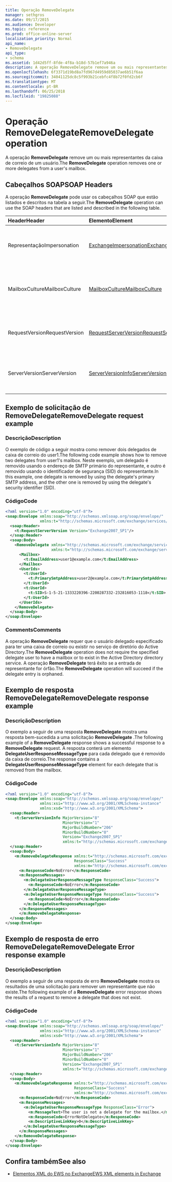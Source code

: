 ```yaml
---
title: Operação RemoveDelegate
manager: sethgros
ms.date: 09/17/2015
ms.audience: Developer
ms.topic: reference
ms.prod: office-online-server
localization_priority: Normal
api_name:
- RemoveDelegate
api_type:
- schema
ms.assetid: 1d42d5ff-8fde-4f8a-b18d-57b1ef7a946a
description: A operação RemoveDelegate remove um ou mais representantes da caixa de correio de um usuário.
ms.openlocfilehash: 6f3371d19bd8a7fd967d4959d85037ae6b51f6aa
ms.sourcegitcommit: 34041125dc8c5f993b21cebfc4f8b72f0fd2cb6f
ms.translationtype: MT
ms.contentlocale: pt-BR
ms.lasthandoff: 06/25/2018
ms.locfileid: "19825088"
---
```

# <a name="removedelegate-operation"></a><span data-ttu-id="91342-103">Operação RemoveDelegate</span><span class="sxs-lookup"><span data-stu-id="91342-103">RemoveDelegate operation</span></span>

<span data-ttu-id="91342-104">A operação **RemoveDelegate** remove um ou mais representantes da caixa de correio de um usuário.</span><span class="sxs-lookup"><span data-stu-id="91342-104">The **RemoveDelegate** operation removes one or more delegates from a user's mailbox.</span></span> 
  
## <a name="soap-headers"></a><span data-ttu-id="91342-105">Cabeçalhos SOAP</span><span class="sxs-lookup"><span data-stu-id="91342-105">SOAP Headers</span></span>

<span data-ttu-id="91342-106">A operação **RemoveDelegate** pode usar os cabeçalhos SOAP que estão listados e descritos na tabela a seguir.</span><span class="sxs-lookup"><span data-stu-id="91342-106">The **RemoveDelegate** operation can use the SOAP headers that are listed and described in the following table.</span></span> 
  
|<span data-ttu-id="91342-107">**Header**</span><span class="sxs-lookup"><span data-stu-id="91342-107">**Header**</span></span>|<span data-ttu-id="91342-108">**Elemento**</span><span class="sxs-lookup"><span data-stu-id="91342-108">**Element**</span></span>|<span data-ttu-id="91342-109">**Descrição**</span><span class="sxs-lookup"><span data-stu-id="91342-109">**Description**</span></span>|
|:-----|:-----|:-----|
|<span data-ttu-id="91342-110">Representação</span><span class="sxs-lookup"><span data-stu-id="91342-110">Impersonation</span></span>  <br/> |[<span data-ttu-id="91342-111">ExchangeImpersonation</span><span class="sxs-lookup"><span data-stu-id="91342-111">ExchangeImpersonation</span></span>](exchangeimpersonation.md) <br/> |<span data-ttu-id="91342-112">Identifica o usuário que o aplicativo cliente está representando.</span><span class="sxs-lookup"><span data-stu-id="91342-112">Identifies the user whom the client application is impersonating.</span></span>  <br/> |
|<span data-ttu-id="91342-113">MailboxCulture</span><span class="sxs-lookup"><span data-stu-id="91342-113">MailboxCulture</span></span>  <br/> |[<span data-ttu-id="91342-114">MailboxCulture</span><span class="sxs-lookup"><span data-stu-id="91342-114">MailboxCulture</span></span>](mailboxculture.md) <br/> |<span data-ttu-id="91342-115">Identifica a cultura RFC3066 a ser usado para acessar a caixa de correio.</span><span class="sxs-lookup"><span data-stu-id="91342-115">Identifies the RFC3066 culture to be used to access the mailbox.</span></span>  <br/> |
|<span data-ttu-id="91342-116">RequestVersion</span><span class="sxs-lookup"><span data-stu-id="91342-116">RequestVersion</span></span>  <br/> |[<span data-ttu-id="91342-117">RequestServerVersion</span><span class="sxs-lookup"><span data-stu-id="91342-117">RequestServerVersion</span></span>](requestserverversion.md) <br/> |<span data-ttu-id="91342-118">Identifica a versão do esquema para a solicitação de operação.</span><span class="sxs-lookup"><span data-stu-id="91342-118">Identifies the schema version for the operation request.</span></span>  <br/> |
|<span data-ttu-id="91342-119">ServerVersion</span><span class="sxs-lookup"><span data-stu-id="91342-119">ServerVersion</span></span>  <br/> |[<span data-ttu-id="91342-120">ServerVersionInfo</span><span class="sxs-lookup"><span data-stu-id="91342-120">ServerVersionInfo</span></span>](serverversioninfo.md) <br/> |<span data-ttu-id="91342-121">Identifica a versão do servidor que respondeu à solicitação.</span><span class="sxs-lookup"><span data-stu-id="91342-121">Identifies the version of the server that responded to the request.</span></span>  <br/> |
   
## <a name="removedelegate-request-example"></a><span data-ttu-id="91342-122">Exemplo de solicitação de RemoveDelegate</span><span class="sxs-lookup"><span data-stu-id="91342-122">RemoveDelegate request example</span></span>

### <a name="description"></a><span data-ttu-id="91342-123">Descrição</span><span class="sxs-lookup"><span data-stu-id="91342-123">Description</span></span>

<span data-ttu-id="91342-124">O exemplo de código a seguir mostra como remover dois delegados de caixa de correio do user1.</span><span class="sxs-lookup"><span data-stu-id="91342-124">The following code example shows how to remove two delegates from user1's mailbox.</span></span> <span data-ttu-id="91342-125">Neste exemplo, um delegado é removido usando o endereço de SMTP primário do representante, e outro é removido usando o identificador de segurança (SID) do representante.</span><span class="sxs-lookup"><span data-stu-id="91342-125">In this example, one delegate is removed by using the delegate's primary SMTP address, and the other one is removed by using the delegate's security identifier (SID).</span></span>
  
### <a name="code"></a><span data-ttu-id="91342-126">Código</span><span class="sxs-lookup"><span data-stu-id="91342-126">Code</span></span>

```XML
<?xml version="1.0" encoding="utf-8"?>
<soap:Envelope xmlns:soap="http://schemas.xmlsoap.org/soap/envelope/"
               xmlns:t="http://schemas.microsoft.com/exchange/services/2006/types">
  <soap:Header>
    <t:RequestServerVersion Version="Exchange2007_SP1"/>
  </soap:Header>
  <soap:Body>
    <RemoveDelegate xmlns="http://schemas.microsoft.com/exchange/services/2006/messages"
                    xmlns:t="http://schemas.microsoft.com/exchange/services/2006/types">
      <Mailbox>
        <t:EmailAddress>user1@example.com</t:EmailAddress>
      </Mailbox>
      <UserIds>
        <t:UserId>
          <t:PrimarySmtpAddress>user2@example.com</t:PrimarySmtpAddress>
        </t:UserId>
        <t:UserId>
          <t:SID>S-1-5-21-1333220396-2200287332-232816053-1118</t:SID>
        </t:UserId>
      </UserIds>
    </RemoveDelegate>
  </soap:Body>
</soap:Envelope>
```

### <a name="comments"></a><span data-ttu-id="91342-127">Comments</span><span class="sxs-lookup"><span data-stu-id="91342-127">Comments</span></span>

<span data-ttu-id="91342-128">A operação **RemoveDelegate** requer que o usuário delegado especificado para ter uma caixa de correio ou existir no serviço de diretório do Active Directory.</span><span class="sxs-lookup"><span data-stu-id="91342-128">The **RemoveDelegate** operation does not require the specified delegate user to have a mailbox or to exist in the Active Directory directory service.</span></span> <span data-ttu-id="91342-129">A operação **RemoveDelegate** terá êxito se a entrada de representante for órfão.</span><span class="sxs-lookup"><span data-stu-id="91342-129">The **RemoveDelegate** operation will succeed if the delegate entry is orphaned.</span></span> 
  
## <a name="removedelegate-response-example"></a><span data-ttu-id="91342-130">Exemplo de resposta RemoveDelegate</span><span class="sxs-lookup"><span data-stu-id="91342-130">RemoveDelegate response example</span></span>

### <a name="description"></a><span data-ttu-id="91342-131">Descrição</span><span class="sxs-lookup"><span data-stu-id="91342-131">Description</span></span>

<span data-ttu-id="91342-132">O exemplo a seguir de uma resposta **RemoveDelegate** mostra uma resposta bem-sucedida a uma solicitação **RemoveDelegate** .</span><span class="sxs-lookup"><span data-stu-id="91342-132">The following example of a **RemoveDelegate** response shows a successful response to a **RemoveDelegate** request.</span></span> <span data-ttu-id="91342-133">A resposta conterá um elemento **DelegateUserResponseMessageType** para cada delegado que é removido da caixa de correio.</span><span class="sxs-lookup"><span data-stu-id="91342-133">The response contains a **DelegateUserResponseMessageType** element for each delegate that is removed from the mailbox.</span></span> 
  
### <a name="code"></a><span data-ttu-id="91342-134">Código</span><span class="sxs-lookup"><span data-stu-id="91342-134">Code</span></span>

```XML
<?xml version="1.0" encoding="utf-8"?>
<soap:Envelope xmlns:soap="http://schemas.xmlsoap.org/soap/envelope/" 
               xmlns:xsi="http://www.w3.org/2001/XMLSchema-instance" 
               xmlns:xsd="http://www.w3.org/2001/XMLSchema">
  <soap:Header>
    <t:ServerVersionInfo MajorVersion="8" 
                         MinorVersion="1" 
                         MajorBuildNumber="206" 
                         MinorBuildNumber="0" 
                         Version="Exchange2007_SP1" 
                         xmlns:t="http://schemas.microsoft.com/exchange/services/2006/types" />
  </soap:Header>
  <soap:Body>
    <m:RemoveDelegateResponse xmlns:t="http://schemas.microsoft.com/exchange/services/2006/types" 
                              ResponseClass="Success" 
                              xmlns:m="http://schemas.microsoft.com/exchange/services/2006/messages">
      <m:ResponseCode>NoError</m:ResponseCode>
      <m:ResponseMessages>
        <m:DelegateUserResponseMessageType ResponseClass="Success">
          <m:ResponseCode>NoError</m:ResponseCode>
        </m:DelegateUserResponseMessageType>
        <m:DelegateUserResponseMessageType ResponseClass="Success">
          <m:ResponseCode>NoError</m:ResponseCode>
        </m:DelegateUserResponseMessageType>
      </m:ResponseMessages>
      </m:RemoveDelegateResponse>
  </soap:Body>
</soap:Envelope>
```

## <a name="removedelegate-error-response-example"></a><span data-ttu-id="91342-135">Exemplo de resposta de erro RemoveDelegate</span><span class="sxs-lookup"><span data-stu-id="91342-135">RemoveDelegate Error response example</span></span>

### <a name="description"></a><span data-ttu-id="91342-136">Descrição</span><span class="sxs-lookup"><span data-stu-id="91342-136">Description</span></span>

<span data-ttu-id="91342-137">O exemplo a seguir de uma resposta de erro **RemoveDelegate** mostra os resultados de uma solicitação para remover um representante que não existe.</span><span class="sxs-lookup"><span data-stu-id="91342-137">The following example of a **RemoveDelegate** error response shows the results of a request to remove a delegate that does not exist.</span></span> 
  
### <a name="code"></a><span data-ttu-id="91342-138">Código</span><span class="sxs-lookup"><span data-stu-id="91342-138">Code</span></span>

```XML
<?xml version="1.0" encoding="utf-8"?>
<soap:Envelope xmlns:soap="http://schemas.xmlsoap.org/soap/envelope/"
               xmlns:xsi="http://www.w3.org/2001/XMLSchema-instance"
               xmlns:xsd="http://www.w3.org/2001/XMLSchema">
  <soap:Header>
    <t:ServerVersionInfo MajorVersion="8"
                         MinorVersion="1"
                         MajorBuildNumber="206"
                         MinorBuildNumber="0"
                         Version="Exchange2007_SP1"
                         xmlns:t="http://schemas.microsoft.com/exchange/services/2006/types" />
  </soap:Header>
  <soap:Body>
    <m:RemoveDelegateResponse xmlns:t="http://schemas.microsoft.com/exchange/services/2006/types"
                              ResponseClass="Success"
                              xmlns:m="http://schemas.microsoft.com/exchange/services/2006/messages">
      <m:ResponseCode>NoError</m:ResponseCode>
      <m:ResponseMessages>
        <m:DelegateUserResponseMessageType ResponseClass="Error">
          <m:MessageText>The user is not a delegate for the mailbox.</m:MessageText>
          <m:ResponseCode>ErrorNotDelegate</m:ResponseCode>
          <m:DescriptiveLinkKey>0</m:DescriptiveLinkKey>
        </m:DelegateUserResponseMessageType>
      </m:ResponseMessages>
    </m:RemoveDelegateResponse>
  </soap:Body>
</soap:Envelope>
```

## <a name="see-also"></a><span data-ttu-id="91342-139">Confira também</span><span class="sxs-lookup"><span data-stu-id="91342-139">See also</span></span>



- [<span data-ttu-id="91342-140">Elementos XML do EWS no Exchange</span><span class="sxs-lookup"><span data-stu-id="91342-140">EWS XML elements in Exchange</span></span>](ews-xml-elements-in-exchange.md)


